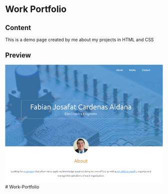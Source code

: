 # Work Portfolio

## Content
This is a demo page created by me about my projects in HTML and CSS

## Preview
![](/image.PNG)#   W o r k - P o r t f o l i o 
 
 